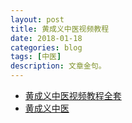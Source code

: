 ```yaml
---
layout: post
title: 黄成义中医视频教程
date: 2018-01-18
categories: blog
tags: [中医]
description: 文章金句。
---
```


- [黄成义中医视频教程全套](https://pan.baidu.com/s/1bg3Phk#list/path=%2F&parentPath=%2F)
- [黄成义中医](http://haokan.baidu.com/v?pd=wisenatural&vid=1202143754110109201)

